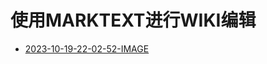 # 使用MARKTEXT进行WIKI编辑

- [2023-10-19-22-02-52-IMAGE](/_WIKI/_ASSETS/使用MARKTEXT进行WIKI编辑/2023-10-19-22-02-52-IMAGE.md)
